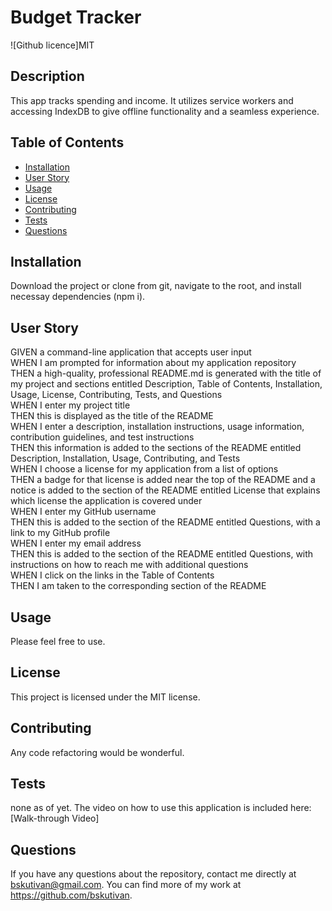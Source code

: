 # Budget Tracker
  ![Github licence]MIT
  ## Description
  This app tracks spending and income. It utilizes service workers and accessing IndexDB to give offline functionality and a seamless experience.
  ## Table of Contents
  * [Installation](#installation)
  * [User Story](#user-story)
  * [Usage](#usage)
  * [License](#license)
  * [Contributing](#contributing)
  * [Tests](#tests)
  * [Questions](#questions)
  ## Installation 
  Download the project or clone from git, navigate to the root, and install necessay dependencies (npm i).
  ## User Story 
  GIVEN a command-line application that accepts user input<br />
  WHEN I am prompted for information about my application repository<br />
  THEN a high-quality, professional README.md is generated with the title of my project and sections entitled Description, Table of Contents, Installation, Usage, License, Contributing, Tests, and Questions<br />
  WHEN I enter my project title<br />
  THEN this is displayed as the title of the README<br />
  WHEN I enter a description, installation instructions, usage information, contribution guidelines, and test instructions<br />
  THEN this information is added to the sections of the README entitled Description, Installation, Usage, Contributing, and Tests<br />
  WHEN I choose a license for my application from a list of options<br />
  THEN a badge for that license is added near the top of the README and a notice is added to the section of the README entitled License that explains which license the application is covered under<br />
  WHEN I enter my GitHub username<br />
  THEN this is added to the section of the README entitled Questions, with a link to my GitHub profile<br />
  WHEN I enter my email address<br />
  THEN this is added to the section of the README entitled Questions, with instructions on how to reach me with additional questions<br />
  WHEN I click on the links in the Table of Contents<br />
  THEN I am taken to the corresponding section of the README<br />
  ## Usage
  Please feel free to use.
   
  ## License
  This project is licensed under the MIT license.
  ## Contributing
  Any code refactoring would be wonderful.
  ## Tests
  none as of yet.
  The video on how to use this application is included here: 
  [Walk-through Video]
  ## Questions
  If you have any questions about the repository, contact me directly at bskutivan@gmail.com. You can find more of my work at https://github.com/bskutivan.
